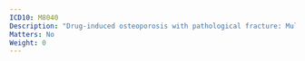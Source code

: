```yaml
---
ICD10: M8040
Description: "Drug-induced osteoporosis with pathological fracture: Multiple sites"
Matters: No
Weight: 0
---
```


